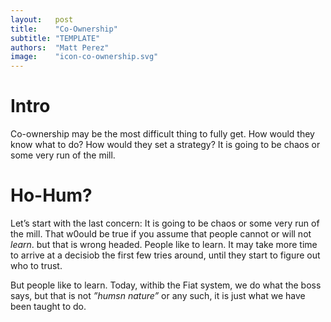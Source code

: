 ```yaml
---
layout:   post
title:    "Co-Ownership"
subtitle: "TEMPLATE"
authors:  "Matt Perez"
image:    "icon-co-ownership.svg"
---
```


<div style='display:none; '>
 <p>Co-ownership may be the most difficult thing to fully get. A company without a CEO? That is impossible.</p>
</div>

<h1>Intro</h1>
 <p>Co-ownership may be the most difficult thing to fully get. How would they know what to do? How would they set a strategy? It is going to be chaos or some very run of the mill.</p>

<h1>Ho-Hum?</h1>
 <p>Let&rsquo;s start with the last concern: It is going to be chaos or some very run of the mill. That w0ould be true if you assume that people cannot or will not <em>learn</em>. but that is wrong headed. People like to learn. It may take more time to arrive at a decisiob the first few tries around, until they start to figure out who to trust.</p>
 <p>But people like to learn. Today, withib the Fiat system, we do what the boss says, but that is not <em>&rdquo;humsn nature&rdquo;</em> or any such, it is just what we have been taught to do.</p>